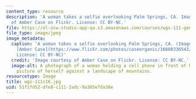 ```yaml
---
content_type: resource
description: 'A woman takes a selfie overlooking Palm Springs, CA. Image courtesy
  of Amber Case on Flickr. License: CC BY-NC.'
file: https://ol-ocw-studio-app-qa.s3.amazonaws.com/courses/wgs-111-gender-media-collaborations-in-feminism-and-technology-spring-2016/51f1fd52dfe8c1112adc9a305e7da36e_wgs-111s16.jpg
file_type: image/jpeg
image_metadata:
  caption: 'A woman takes a selfie overlooking Palm Springs, CA. (Image courtesy of
    [Amber Case](https://www.flickr.com/photos/caseorganic/16608336543/) on Flickr.
    License: CC BY-NC)'
  credit: 'Image courtesy of Amber Case on Flickr. License: CC BY-NC.'
  image-alt: A photograph of a woman holding a cell phone in front of her taking a
    picture of herself against a landscape of mountains.
resourcetype: Image
title: wgs-111s16.jpg
uid: 51f1fd52-dfe8-c111-2adc-9a305e7da36e
---
```

